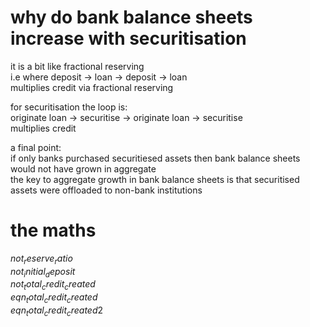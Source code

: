 # why do bank balance sheets increase with securitisation
it is a bit like fractional reserving  
i.e where deposit -> loan -> deposit -> loan  
multiplies credit via fractional reserving

for securitisation the loop is:  
originate loan -> securitise -> originate loan -> securitise  
multiplies credit  

a final point:  
if only banks purchased securitiesed assets then bank balance sheets would not have grown in aggregate  
the key to aggregate growth in bank balance sheets is that securitised assets were offloaded to non-bank institutions  

# the maths
${{not_reserve_ratio }}$  
${{not_initial_deposit }}$  
${{not_total_credit_created}}$  
${{eqn_total_credit_created}}$  
${{eqn_total_credit_created2 }}$  
